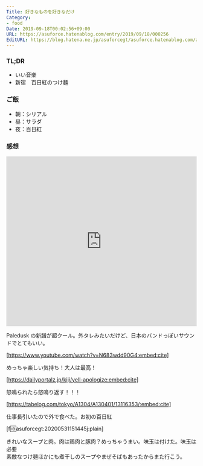 ```yaml
---
Title: 好きなものを好きなだけ
Category:
- food
Date: 2019-09-18T00:02:56+09:00
URL: https://asuforce.hatenablog.com/entry/2019/09/18/000256
EditURL: https://blog.hatena.ne.jp/asuforcegt/asuforce.hatenablog.com/atom/entry/26006613435579299
---
```


### TL;DR

- いい音楽
- 新宿　百日紅のつけ麺

### ご飯

- 朝：シリアル
- 昼：サラダ
- 夜：百日紅

###  感想

<iframe allow="autoplay *; encrypted-media *;" frameborder="0" height="450" style="width:100%;max-width:660px;overflow:hidden;background:transparent;" sandbox="allow-forms allow-popups allow-same-origin allow-scripts allow-storage-access-by-user-activation allow-top-navigation-by-user-activation" src="https://embed.music.apple.com/jp/album/9-smiles-single/1478698572"></iframe>

Paledusk の新譜が超クール。外タレみたいだけど、日本のバンドっぽいサウンドでとてもいい。

[https://www.youtube.com/watch?v=N683wdd90G4:embed:cite]

めっちゃ楽しい気持ち！大人は最高！

[https://dailyportalz.jp/kiji/yell-apologize:embed:cite]

怒鳴られたら怒鳴り返す！！！

[https://tabelog.com/tokyo/A1304/A130401/13116353/:embed:cite]

仕事長引いたので外で食べた。お初の百日紅

[f:id:asuforcegt:20200531151445j:plain]

きれいなスープと肉。肉は鶏肉と豚肉？めっちゃうまい。味玉は付けた。味玉は必要  
素敵なつけ麺ほかにも煮干しのスープやまぜそばもあったからまた行こう。
